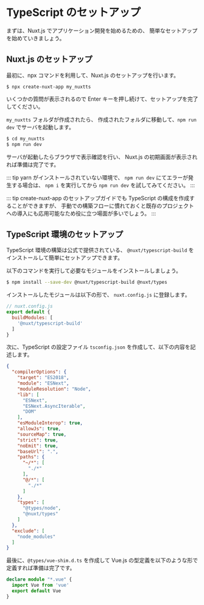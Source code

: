 # TypeScript のセットアップ

まずは、Nuxt.js でアプリケーション開発を始めるための、
簡単なセットアップを始めていきましょう。

## Nuxt.js のセットアップ

最初に、npx コマンドを利用して、Nuxt.js のセットアップを行います。

``` 
$ npx create-nuxt-app my_nuxtts
```

いくつかの質問が表示されるので Enter キーを押し続けて、セットアップを完了してください。

`my_nuxtts` フォルダが作成されたら、
作成されたフォルダに移動して、`npm run dev` でサーバを起動します。

```bash
$ cd my_nuxtts
$ npm run dev
```

サーバが起動したらブラウザで表示確認を行い、
Nuxt.js の初期画面が表示されれば準備は完了です。

::: tip 
yarn がインストールされていない環境で、 `npm run dev` にてエラーが発生する場合は、
`npm i` を実行してから `npm run dev` を試してみてください。
:::

::: tip
create-nuxt-app のセットアップガイドでも TypeScript の構成を作成することができますが、
手動での構築フローに慣れておくと既存のプロジェクトへの導入にも応用可能なため役に立つ場面が多いでしょう。
:::

## TypeScript 環境のセットアップ

TypeScript 環境の構築は公式で提供されている、
`@nuxt/typescript-build` をインストールして簡単にセットアップできます。

以下のコマンドを実行して必要なモジュールをインストールしましょう。

```bash
$ npm install --save-dev @nuxt/typescript-build @nuxt/types
```

インストールしたモジュールは以下の形で、 `nuxt.config.js` に登録します。

```js
// nuxt.config.js
export default {
  buildModules: [
    '@nuxt/typescript-build'
  ]
}
```

次に、TypeScript の設定ファイル `tsconfig.json` を作成して、以下の内容を記述します。

```json
{
  "compilerOptions": {
    "target": "ES2018",
    "module": "ESNext",
    "moduleResolution": "Node",
    "lib": [
      "ESNext",
      "ESNext.AsyncIterable",
      "DOM"
    ],
    "esModuleInterop": true,
    "allowJs": true,
    "sourceMap": true,
    "strict": true,
    "noEmit": true,
    "baseUrl": ".",
    "paths": {
      "~/*": [
        "./*"
      ],
      "@/*": [
        "./*"
      ]
    },
    "types": [
      "@types/node",
      "@nuxt/types"
    ]
  },
  "exclude": [
    "node_modules"
  ]
}
```

最後に、`@types/vue-shim.d.ts` を作成して
Vue.js の型定義を以下のような形で定義すれば準備は完了です。

```ts
declare module "*.vue" {
  import Vue from 'vue'
  export default Vue
}
```
